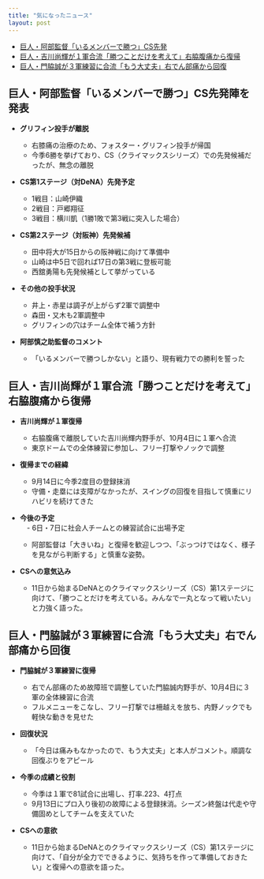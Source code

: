 ```yaml
---
title: "気になったニュース"
layout: post
---
```


* [巨人・阿部監督「いるメンバーで勝つ」CS先発](https://hochi.news/articles/20251004-OHT1T51325.html?page=1)
* [巨人・吉川尚輝が１軍合流「勝つことだけを考えて」右脇腹痛から復帰](https://hochi.news/articles/20251004-OHT1T51286.html?page=1)
* [巨人・門脇誠が３軍練習に合流「もう大丈夫」右でん部痛から回復](https://hochi.news/articles/20251004-OHT1T51050.html?page=1)

<!--more-->

## 巨人・阿部監督「いるメンバーで勝つ」CS先発陣を発表

- **グリフィン投手が離脱**  
  - 右膝痛の治療のため、フォスター・グリフィン投手が帰国  
  - 今季6勝を挙げており、CS（クライマックスシリーズ）での先発候補だったが、無念の離脱  

- **CS第1ステージ（対DeNA）先発予定**
  - 1戦目：山崎伊織  
  - 2戦目：戸郷翔征  
  - 3戦目：横川凱（1勝1敗で第3戦に突入した場合）

- **CS第2ステージ（対阪神）先発候補**  
  - 田中将大が15日からの阪神戦に向けて準備中  
  - 山崎は中5日で回れば17日の第3戦に登板可能  
  - 西舘勇陽も先発候補として挙がっている

- **その他の投手状況**
  - 井上・赤星は調子が上がらず2軍で調整中  
  - 森田・又木も2軍調整中  
  - グリフィンの穴はチーム全体で補う方針  

- **阿部慎之助監督のコメント**  
  - 「いるメンバーで勝つしかない」と語り、現有戦力での勝利を誓った

## 巨人・吉川尚輝が１軍合流「勝つことだけを考えて」右脇腹痛から復帰

- **吉川尚輝が１軍復帰**  
  - 右脇腹痛で離脱していた吉川尚輝内野手が、10月4日に１軍へ合流
  - 東京ドームでの全体練習に参加し、フリー打撃やノックで調整

- **復帰までの経緯**
  - 9月14日に今季2度目の登録抹消
  - 守備・走塁には支障がなかったが、スイングの回復を目指して慎重にリハビリを続けてきた

- **今後の予定**  
　- 6日・7日に社会人チームとの練習試合に出場予定
  - 阿部監督は「大きいね」と復帰を歓迎しつつ、「ぶっつけではなく、様子を見ながら判断する」と慎重な姿勢。

- **CSへの意気込み**  
  - 11日から始まるDeNAとのクライマックスシリーズ（CS）第1ステージに向けて、「勝つことだけを考えている。みんなで一丸となって戦いたい」と力強く語った。

## 巨人・門脇誠が３軍練習に合流「もう大丈夫」右でん部痛から回復

- **門脇誠が３軍練習に復帰**  
  - 右でん部痛のため故障班で調整していた門脇誠内野手が、10月4日に３軍の全体練習に合流
  - フルメニューをこなし、フリー打撃では柵越えを放ち、内野ノックでも軽快な動きを見せた

- **回復状況**  
  - 「今日は痛みもなかったので、もう大丈夫」と本人がコメント。順調な回復ぶりをアピール

- **今季の成績と役割**  
  - 今季は１軍で81試合に出場し、打率.223、4打点
  - 9月13日にプロ入り後初の故障による登録抹消。シーズン終盤は代走や守備固めとしてチームを支えていた

- **CSへの意欲**  
  - 11日から始まるDeNAとのクライマックスシリーズ（CS）第1ステージに向けて、「自分が全力でできるように、気持ちを作って準備しておきたい」と復帰への意欲を語った。
